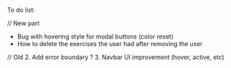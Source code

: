 To do list: 

// New part
* Bug with hovering style for modal buttons (color reset)
* How to delete the exercises the user had after removing the user

// Old
2. Add error boundary ?
3. Navbar UI improvement (hover, active, etc)


